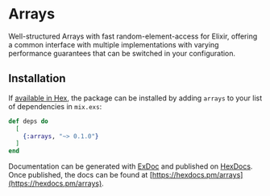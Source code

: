 # Arrays



Well-structured Arrays with fast random-element-access for Elixir, offering a common interface with multiple implementations with varying performance guarantees that can be switched in your configuration.

## Installation

If [available in Hex](https://hex.pm/docs/publish), the package can be installed
by adding `arrays` to your list of dependencies in `mix.exs`:

```elixir
def deps do
  [
    {:arrays, "~> 0.1.0"}
  ]
end
```

Documentation can be generated with [ExDoc](https://github.com/elixir-lang/ex_doc)
and published on [HexDocs](https://hexdocs.pm). Once published, the docs can
be found at [https://hexdocs.pm/arrays](https://hexdocs.pm/arrays).

